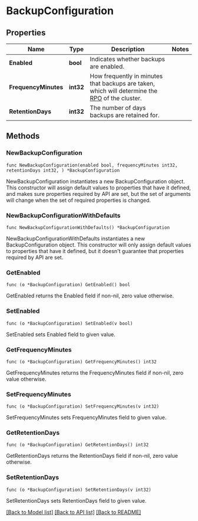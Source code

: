 # BackupConfiguration

## Properties

Name | Type | Description | Notes
------------ | ------------- | ------------- | -------------
**Enabled** | **bool** | Indicates whether backups are enabled. | 
**FrequencyMinutes** | **int32** | How frequently in minutes that backups are taken, which will determine the [RPO](https://www.cockroachlabs.com/docs/stable/disaster-recovery-overview#resilience-strategy) of the cluster. | 
**RetentionDays** | **int32** | The number of days backups are retained for. | 

## Methods

### NewBackupConfiguration

`func NewBackupConfiguration(enabled bool, frequencyMinutes int32, retentionDays int32, ) *BackupConfiguration`

NewBackupConfiguration instantiates a new BackupConfiguration object.
This constructor will assign default values to properties that have it defined,
and makes sure properties required by API are set, but the set of arguments
will change when the set of required properties is changed.

### NewBackupConfigurationWithDefaults

`func NewBackupConfigurationWithDefaults() *BackupConfiguration`

NewBackupConfigurationWithDefaults instantiates a new BackupConfiguration object.
This constructor will only assign default values to properties that have it defined,
but it doesn't guarantee that properties required by API are set.

### GetEnabled

`func (o *BackupConfiguration) GetEnabled() bool`

GetEnabled returns the Enabled field if non-nil, zero value otherwise.

### SetEnabled

`func (o *BackupConfiguration) SetEnabled(v bool)`

SetEnabled sets Enabled field to given value.

### GetFrequencyMinutes

`func (o *BackupConfiguration) GetFrequencyMinutes() int32`

GetFrequencyMinutes returns the FrequencyMinutes field if non-nil, zero value otherwise.

### SetFrequencyMinutes

`func (o *BackupConfiguration) SetFrequencyMinutes(v int32)`

SetFrequencyMinutes sets FrequencyMinutes field to given value.

### GetRetentionDays

`func (o *BackupConfiguration) GetRetentionDays() int32`

GetRetentionDays returns the RetentionDays field if non-nil, zero value otherwise.

### SetRetentionDays

`func (o *BackupConfiguration) SetRetentionDays(v int32)`

SetRetentionDays sets RetentionDays field to given value.


[[Back to Model list]](../README.md#documentation-for-models) [[Back to API list]](../README.md#documentation-for-api-endpoints) [[Back to README]](../README.md)


